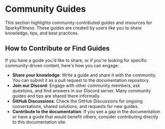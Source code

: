 # Community Guides

This section highlights community-contributed guides and resources for SparkyFitness. These guides are created by users like you to share knowledge, tips, and best practices.

## How to Contribute or Find Guides

If you have a guide you'd like to share, or if you're looking for specific community-driven content, here's how you can engage:

*   **Share your knowledge**: Write a guide and share it with the community. You can submit it as a pull request to the documentation repository.
*   **Join our Discord**: Engage with other community members, ask questions, and find answers in our Discord server. Many community guides and tips are shared there informally.
*   **GitHub Discussions**: Check the GitHub Discussions for ongoing conversations, shared solutions, and requests for new guides.
*   **Contribute to the documentation**: If you see a gap in the documentation or have a guide that would benefit others, consider contributing directly to this documentation site.